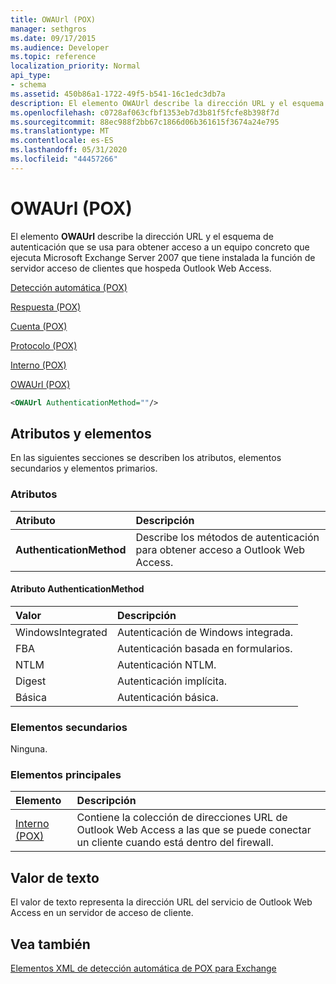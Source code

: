 ```yaml
---
title: OWAUrl (POX)
manager: sethgros
ms.date: 09/17/2015
ms.audience: Developer
ms.topic: reference
localization_priority: Normal
api_type:
- schema
ms.assetid: 450b86a1-1722-49f5-b541-16c1edc3db7a
description: El elemento OWAUrl describe la dirección URL y el esquema de autenticación que se usa para obtener acceso a un equipo concreto que ejecuta Microsoft Exchange Server 2007 que tiene instalada la función de servidor acceso de clientes que hospeda Outlook Web Access.
ms.openlocfilehash: c0728af063cfbf1353eb7d3b81f5fcfe8b398f7d
ms.sourcegitcommit: 88ec988f2bb67c1866d06b361615f3674a24e795
ms.translationtype: MT
ms.contentlocale: es-ES
ms.lasthandoff: 05/31/2020
ms.locfileid: "44457266"
---
```

# <a name="owaurl-pox"></a>OWAUrl (POX)

El elemento **OWAUrl** describe la dirección URL y el esquema de autenticación que se usa para obtener acceso a un equipo concreto que ejecuta Microsoft Exchange Server 2007 que tiene instalada la función de servidor acceso de clientes que hospeda Outlook Web Access. 
  
[Detección automática (POX)](autodiscover-pox.md)
  
[Respuesta (POX)](response-pox.md)
  
[Cuenta (POX)](account-pox.md)
  
[Protocolo (POX)](protocol-pox.md)
  
[Interno (POX)](internal-pox.md)
  
[OWAUrl (POX)](owaurl-pox.md)
  
```xml
<OWAUrl AuthenticationMethod=""/>
```

## <a name="attributes-and-elements"></a>Atributos y elementos

En las siguientes secciones se describen los atributos, elementos secundarios y elementos primarios.
  
### <a name="attributes"></a>Atributos

|**Atributo**|**Descripción**|
|:-----|:-----|
|**AuthenticationMethod** <br/> |Describe los métodos de autenticación para obtener acceso a Outlook Web Access.  <br/> |
   
#### <a name="authenticationmethod-attribute"></a>Atributo AuthenticationMethod

|**Valor**|**Descripción**|
|:-----|:-----|
|WindowsIntegrated  <br/> |Autenticación de Windows integrada.  <br/> |
|FBA  <br/> |Autenticación basada en formularios.  <br/> |
|NTLM  <br/> |Autenticación NTLM.  <br/> |
|Digest  <br/> |Autenticación implícita.  <br/> |
|Básica  <br/> |Autenticación básica.  <br/> |
   
### <a name="child-elements"></a>Elementos secundarios

Ninguna.
  
### <a name="parent-elements"></a>Elementos principales

|**Elemento**|**Descripción**|
|:-----|:-----|
|[Interno (POX)](internal-pox.md) <br/> |Contiene la colección de direcciones URL de Outlook Web Access a las que se puede conectar un cliente cuando está dentro del firewall.  <br/> |
   
## <a name="text-value"></a>Valor de texto

El valor de texto representa la dirección URL del servicio de Outlook Web Access en un servidor de acceso de cliente.
  
## <a name="see-also"></a>Vea también



[Elementos XML de detección automática de POX para Exchange](pox-autodiscover-xml-elements-for-exchange.md)

